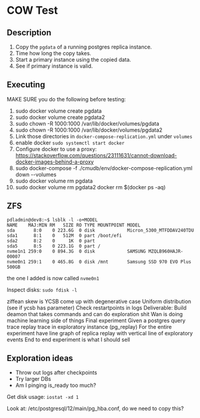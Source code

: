 # COW Test

## Description
1. Copy the `pgdata` of a running postgres replica instance.
2. Time how long the copy takes.
3. Start a primary instance using the copied data.
4. See if primary instance is valid.

## Executing
MAKE SURE you do the following before testing:
1. sudo docker volume create pgdata
2. sudo docker volume create pgdata2
3. sudo chown -R 1000:1000 /var/lib/docker/volumes/pgdata
4. sudo chown -R 1000:1000 /var/lib/docker/volumes/pgdata2
5. Link those directories in `docker-compose-replication.yml` under `volumes`
6. enable docker `sudo systemctl start docker`
7. Configure docker to use a proxy: https://stackoverflow.com/questions/23111631/cannot-download-docker-images-behind-a-proxy
8. sudo docker-compose -f ./cmudb/env/docker-compose-replication.yml down --volumes
9. sudo docker volume rm pgdata
10. sudo docker volume rm pgdata2
    docker rm $(docker ps -aq)

## ZFS
```
pdladmin@dev8:~$ lsblk -l -o+MODEL
NAME    MAJ:MIN RM   SIZE RO TYPE MOUNTPOINT MODEL
sda       8:0    0 223.6G  0 disk            Micron_5300_MTFDDAV240TDU
sda1      8:1    0   512M  0 part /boot/efi
sda2      8:2    0     1K  0 part
sda5      8:5    0 223.1G  0 part /
nvme1n1 259:0    0 894.3G  0 disk            SAMSUNG MZQLB960HAJR-00007
nvme0n1 259:1    0 465.8G  0 disk /mnt       Samsung SSD 970 EVO Plus 500GB
```
the one I added is now called `nvme0n1`

Inspect disks: `sudo fdisk -l`

ziffean skew is YCSB
come up with degenerative case
    Uniform distribution (see if ycsb has parameter)
Check restartpoints in logs
Deliverable: Build deamon that takes commands and can do exploration shit
Wan is doing machine learning side of things
Final experiment
    Given a postgres query trace replay trace in exploratory instance (pg_replay)
    For the entire experiment have line graph of replica replay with vertical line of exploratory events
    End to end experiment is what I should sell


## Exploration ideas
- Throw out logs after checkpoints
- Try larger DBs
- Am I pinging is_ready too much?

Get disk usage: `iostat -xd 1`

Look at: /etc/postgresql/12/main/pg_hba.conf, do we need to copy this?